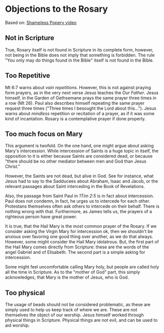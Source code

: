 # Objections to the Rosary

Based on: [Shameless Popery video](https://www.youtube.com/watch?v=Hc-uFyfpGG4)

## Not in Scripture

True, Rosary itself is not found in Scripture in its complete form, however, not being in the Bible does not imply that something is forbidden. The rule "You only may do things found in the Bible" itself is not found in the Bible.

## Too Repetitive

Mt 6:7 warns about _vain repetitions_. However, this is not against praying form prayers, as in the very next verse Jesus teaches the _Our Father_. Jesus himself, in the Garden of Gethsemane prays the same prayer three times in a row (Mt 26). Paul also describes himself repeating the same prayer request three times ("Three times I besought the Lord about this..."). Jesus warns about _mindless_ repetition or recitation of a prayer, as if it was some kind of incantation. Rosary is a contemplative prayer if done properly.

## Too much focus on Mary

This argument is twofold. On the one hand, one might argue about asking Mary's intercession. While intercession of Saints is a huge topic in itself, the opposition to it is either because Saints are considered dead, or because "there should be no other mediator between men and God than Jesus Christ."

However, the Saints are not dead, but alive in God. See for instance, what Jesus had to say to the Sadducees about Abraham, Isaac and Jacob, or the relevant passages about Saint interceding in the Book of Revelations.

Also, the passage from Saint Paul in _1Tim 2:5_ is in fact about intercession. Paul does not condemn, in fact, he urges us to intercede for each other. Protestans themselves often ask others to intercede on their behalf. There is nothing wrong with that. Furthermore, as James tells us, the prayers of a righteous person have great power.

It is true, that the Hail Mary is the most common prayer of the Rosary. If we consider asking the Virgin Mary for intercession ok, then we shouldn't be anxious over favoring one good thing over another, as we do that always. However, some might consider the Hail Mary idolatrous. But, the first part of the Hail Mary comes directly from Scripture: these are the words of the angel Gabriel and of Elisabeth. The second part is a simple asking for intercession.

Some might feel uncomfortable calling Mary holy, but people are called holy all the time in Scripture. As to the "mother of God" part, this simply acknowledges, that Mary is the mother of Jesus, who is God.

## Too physical

The usage of beads should not be considered problematic, as these are simply used to help us keep track of where we are. These are not themselves the object of our worship. Jesus himself worked through physical things in Scripture. Physical things are not evil, and can be used to aid worship.
